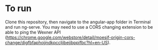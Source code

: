 # To run
Clone this repository, then navigate to the angular-app folder in Terminal and run ng-serve. You may need to use a CORS changing extension to be able to ping the Wexner API (https://chrome.google.com/webstore/detail/moesif-origin-cors-change/digfbfaphojjndkpccljibejjbppifbc?hl=en-US).

